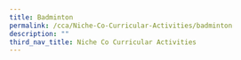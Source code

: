 ```yaml
---
title: Badminton
permalink: /cca/Niche-Co-Curricular-Activities/badminton
description: ""
third_nav_title: Niche Co Curricular Activities
---
```

